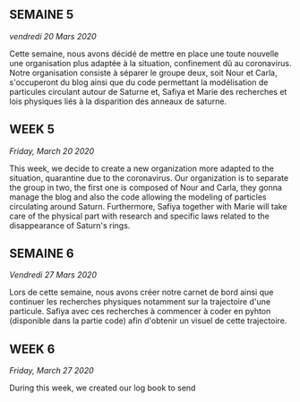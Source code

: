 ## SEMAINE 5
_vendredi 20 Mars 2020_
       
Cette semaine, nous avons décidé de mettre en place une toute nouvelle une organisation plus adaptée à la situation, confinement dû au coronavirus. Notre organisation consiste à séparer le groupe deux, soit Nour et Carla, s'occuperont du blog ainsi que du code permettant la modélisation de particules circulant autour de Saturne et, Safiya et Marie des recherches et lois physiques liés à la disparition des anneaux de saturne.
	
        
## WEEK 5
_Friday, March 20 2020_
                              
This week, we decide to create a new organization more adapted to the situation, quarantine due to the coronavirus. Our organization is to separate the group in two, the first one is composed of  Nour and Carla, they gonna manage the blog and also the code allowing the modeling of particles circulating around Saturn. Furthermore, Safiya together with Marie will take care of the physical part with research and specific laws related to the disappearance of Saturn's rings.




## SEMAINE 6
_Vendredi 27 Mars 2020_
  
  Lors de cette semaine, nous avons créer notre carnet de bord ainsi que continuer les recherches physiques notamment sur la trajectoire d'une particule. Safiya avec ces recherches à commencer à coder en pyhton (disponible dans la partie code) afin d'obtenir un visuel de cette trajectoire. 


## WEEK 6
_Friday, March 27 2020_
  
  During this week, we created our log book to send
